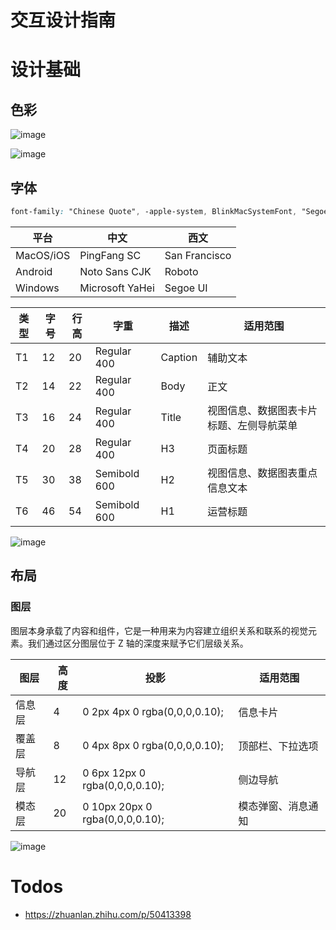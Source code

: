 # 交互设计指南

# 设计基础

## 色彩

![image](https://user-images.githubusercontent.com/5803001/48763697-c535b800-ece8-11e8-9997-7d0fd5901303.png)

![image](https://user-images.githubusercontent.com/5803001/48763759-e5fe0d80-ece8-11e8-98c0-5771e550bf29.png)

## 字体

```css
font-family: "Chinese Quote", -apple-system, BlinkMacSystemFont, "Segoe UI", "PingFang SC", "Hiragino Sans GB", "Microsoft YaHei", "Helvetica Neue", Helvetica, Arial, sans-serif,"Apple Color Emoji", "Segoe UI Emoji", "Segoe UI Symbol";
```

| **平台**  | **中文**        | **西文**      |
| --------- | --------------- | ------------- |
| MacOS/iOS | PingFang SC     | San Francisco |
| Android   | Noto Sans CJK   | Roboto        |
| Windows   | Microsoft YaHei | Segoe UI      |

| 类型 | 字号 | 行高 | 字重         | 描述    | 适用范围                                 |
| ---- | ---- | ---- | ------------ | ------- | ---------------------------------------- |
| T1   | 12   | 20   | Regular 400  | Caption | 辅助文本                                 |
| T2   | 14   | 22   | Regular 400  | Body    | 正文                                     |
| T3   | 16   | 24   | Regular 400  | Title   | 视图信息、数据图表卡片标题、左侧导航菜单 |
| T4   | 20   | 28   | Regular 400  | H3      | 页面标题                                 |
| T5   | 30   | 38   | Semibold 600 | H2      | 视图信息、数据图表重点信息文本           |
| T6   | 46   | 54   | Semibold 600 | H1      | 运营标题                                 |

![image](https://user-images.githubusercontent.com/5803001/48979121-36160f00-f0f1-11e8-81a1-fd7c299cc39b.png)

## 布局

### 图层

图层本身承载了内容和组件，它是一种用来为内容建立组织关系和联系的视觉元素。我们通过区分图层位于 Z 轴的深度来赋予它们层级关系。

| **图层** | **高度** | **投影**                        | **适用范围**       |
| -------- | -------- | ------------------------------- | ------------------ |
| 信息层   | 4        | 0 2px 4px 0 rgba(0,0,0,0.10);   | 信息卡片           |
| 覆盖层   | 8        | 0 4px 8px 0 rgba(0,0,0,0.10);   | 顶部栏、下拉选项   |
| 导航层   | 12       | 0 6px 12px 0 rgba(0,0,0,0.10);  | 侧边导航           |
| 模态层   | 20       | 0 10px 20px 0 rgba(0,0,0,0.10); | 模态弹窗、消息通知 |

![image](https://user-images.githubusercontent.com/5803001/48979124-49c17580-f0f1-11e8-97d1-78100fc21827.png)

# Todos 

- https://zhuanlan.zhihu.com/p/50413398
